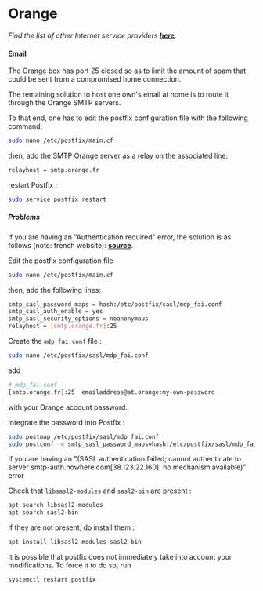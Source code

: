 # Orange
*Find the list of other Internet service providers **[here](/isp)**.*

#### Email

The Orange box has port 25 closed so as to limit the amount of spam that could be sent from a compromised home connection.

The remaining solution to host one own's email at home is to route it through the Orange SMTP servers.

To that end, one has to edit the postfix configuration file with the following command:

```bash
sudo nano /etc/postfix/main.cf
```

then, add the SMTP Orange server as a relay on the associated line:

```bash
relayhost = smtp.orange.fr
```

restart Postfix :

```bash
sudo service postfix restart
```

##### Problems

If you are having an "Authentication required" error, the solution is as follows (note: french website): **[source](http://viruslocker.free.fr/?page_id=1749)**.

Edit the postfix configuration file

```bash
sudo nano /etc/postfix/main.cf
```
then, add the following lines:

```bash
smtp_sasl_password_maps = hash:/etc/postfix/sasl/mdp_fai.conf
smtp_sasl_auth_enable = yes
smtp_sasl_security_options = noanonymous
relayhost = [smtp.orange.fr]:25
```

Create the `mdp_fai.conf` file :

```bash
sudo nano /etc/postfix/sasl/mdp_fai.conf
```

add

```bash
# mdp_fai.conf
[smtp.orange.fr]:25  emailaddress@at.orange:my-own-password
```
with your Orange account password.

Integrate the password into Postfix :

```bash
sudo postmap /etc/postfix/sasl/mdp_fai.conf
sudo postconf -e smtp_sasl_password_maps=hash:/etc/postfix/sasl/mdp_fai.conf
```

If you are having an "(SASL authentication failed; cannot authenticate to server smtp-auth.nowhere.com[38.123.22.160]: no mechanism available)" error

Check that `libsasl2-modules` and `sasl2-bin` are present :

```bash
apt search libsasl2-modules
apt search sasl2-bin
```

If they are not present, do install them :

```bash
apt install libsasl2-modules sasl2-bin
```

It is possible that postfix does not immediately take into account your modifications. To force it to do so, run
```bash
systemctl restart postfix
```
